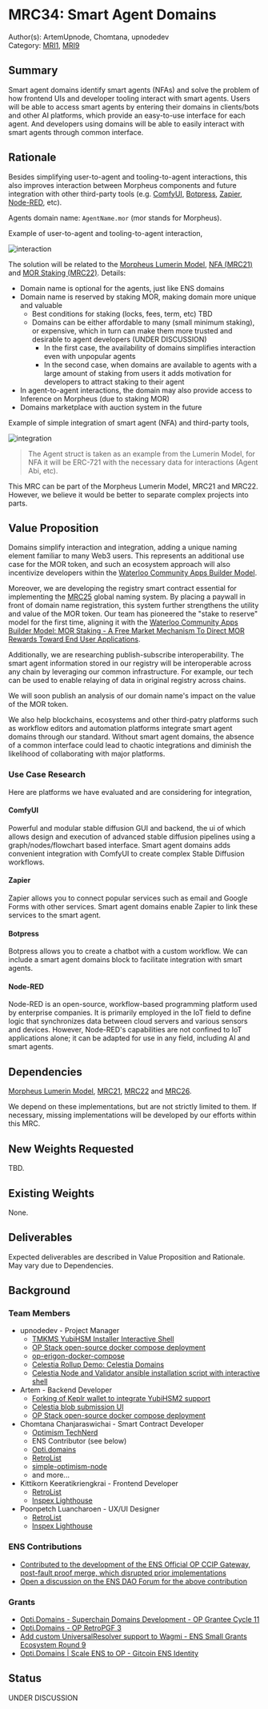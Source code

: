 # MRC34: Smart Agent Domains

Author(s): ArtemUpnode, Chomtana, upnodedev  
Category: [MRI1](https://github.com/MorpheusAIs/SmartContracts), [MRI9](https://github.com/MorpheusAIs/MRC/blob/main/IN%20PROGRESS/MRC08.md)

## Summary

Smart agent domains identify smart agents (NFAs) and solve the problem of how frontend UIs and developer tooling interact with smart agents. Users will be able to access smart agents by entering their domains in clients/bots and other AI platforms, which provide an easy-to-use interface for each agent. And developers using domains will be able to easily interact with smart agents through common interface.

## Rationale

Besides simplifying user-to-agent and tooling-to-agent interactions, this also improves interaction between Morpheus components and future integration with other third-party tools (e.g. [ComfyUI](https://github.com/comfyanonymous/ComfyUI), [Botpress](https://botpress.com/th), [Zapier](https://zapier.com), [Node-RED](https://nodered.org), etc).

Agents domain name: `AgentName.mor` (mor stands for Morpheus).

Example of user-to-agent and tooling-to-agent interaction,

![interaction](https://github.com/ArtemUpnode/MRC/assets/167774506/53e6c5b9-98ca-465d-81ed-811d5d637c34)

The solution will be related to the [Morpheus Lumerin Model](https://github.com/MorpheusAIs/Docs/blob/main/!KEYDOCS%20README%20FIRST!/Morpheus%20Lumerin%20Model.md), [NFA (MRC21)](https://github.com/MorpheusAIs/MRC/blob/main/IN%20PROGRESS/MRC21.md) and [MOR Staking (MRC22)](https://github.com/MorpheusAIs/MRC/blob/main/IN%20PROGRESS/MRC22.md). Details:

- Domain name is optional for the agents, just like ENS domains
- Domain name is reserved by staking MOR, making domain more unique and valuable
  - Best conditions for staking (locks, fees, term, etc) TBD
  - Domains can be either affordable to many (small minimum staking), or expensive, which in turn can make them more trusted and desirable to agent developers (UNDER DISCUSSION)
    - In the first case, the availability of domains simplifies interaction even with unpopular agents
    - In the second case, when domains are available to agents with a large amount of staking from users it adds motivation for developers to attract staking to their agent
- In agent-to-agent interactions, the domain may also provide access to Inference on Morpheus (due to staking MOR)
- Domains marketplace with auction system in the future

Example of simple integration of smart agent (NFA) and third-party tools,

![integration](https://github.com/ArtemUpnode/MRC/assets/167774506/a67aa20f-dca3-4f8e-961e-68c4cde5723e)

> The Agent struct is taken as an example from the Lumerin Model, for NFA it will be ERC-721 with the necessary data for interactions (Agent Abi, etc).

This MRC can be part of the Morpheus Lumerin Model, MRC21 and MRC22. However, we believe it would be better to separate complex projects into parts.

## Value Proposition

Domains simplify interaction and integration, adding a unique naming element familiar to many Web3 users. This represents an additional use case for the MOR token, and such an ecosystem approach will also incentivize developers within the [Waterloo Community Apps Builder Model](https://github.com/MorpheusAIs/MRC/blob/main/IN%20PROGRESS/MRC08.md).

Moreover, we are developing the registry smart contract essential for implementing the [MRC25](https://github.com/MorpheusAIs/MRC/blob/main/IN%20PROGRESS/MRC25.md) global naming system. By placing a paywall in front of domain name registration, this system further strengthens the utility and value of the MOR token. Our team has pioneered the "stake to reserve" model for the first time, aligning it with the [Waterloo Community Apps Builder Model: MOR Staking - A Free Market Mechanism To Direct MOR Rewards Toward End User Applications](https://github.com/MorpheusAIs/MRC/blob/main/IN%20PROGRESS/MRC08.md#1-mor-staking---a-free-market-mechanism-to-direct-mor-rewards-toward-end-user-applications).

Additionally, we are researching publish-subscribe interoperability. The smart agent information stored in our registry will be interoperable across any chain by leveraging our common infrastructure. For example, our tech can be used to enable relaying of data in original registry across chains.

We will soon publish an analysis of our domain name's impact on the value of the MOR token.

We also help blockchains, ecosystems and other third-patry platforms such as workflow editors and automation platforms integrate smart agent domains through our standard. Without smart agent domains, the absence of a common interface could lead to chaotic integrations and diminish the likelihood of collaborating with major platforms.

### Use Case Research

Here are platforms we have evaluated and are considering for integration,

#### ComfyUI

Powerful and modular stable diffusion GUI and backend, the ui of which allows design and execution of advanced stable diffusion pipelines using a graph/nodes/flowchart based interface. Smart agent domains adds convenient integration with ComfyUI to create complex Stable Diffusion workflows.

#### Zapier

Zapier allows you to connect popular services such as email and Google Forms with other services. Smart agent domains enable Zapier to link these services to the smart agent.

#### Botpress

Botpress allows you to create a chatbot with a custom workflow. We can include a smart agent domains block to facilitate integration with smart agents.

#### Node-RED

Node-RED is an open-source, workflow-based programming platform used by enterprise companies. It is primarily employed in the IoT field to define logic that synchronizes data between cloud servers and various sensors and devices. However, Node-RED's capabilities are not confined to IoT applications alone; it can be adapted for use in any field, including AI and smart agents.

## Dependencies

[Morpheus Lumerin Model](https://github.com/MorpheusAIs/Docs/blob/main/!KEYDOCS%20README%20FIRST!/Morpheus%20Lumerin%20Model.md), [MRC21](https://github.com/MorpheusAIs/MRC/blob/main/IN%20PROGRESS/MRC21.md), [MRC22](https://github.com/MorpheusAIs/MRC/blob/main/IN%20PROGRESS/MRC22.md) and [MRC26](https://github.com/MorpheusAIs/MRC/blob/main/MRC26.md).

We depend on these implementations, but are not strictly limited to them. If necessary, missing implementations will be developed by our efforts within this MRC.

## New Weights Requested

TBD.

## Existing Weights

None.

## Deliverables

Expected deliverables are described in Value Proposition and Rationale. May vary due to Dependencies.

## Background

### Team Members

- upnodedev - Project Manager
  - [TMKMS YubiHSM Installer Interactive Shell](https://github.com/upnodedev/tmkms-yubihsm-install-shell)
  - [OP Stack open-source docker compose deployment](https://github.com/upnodedev/opstack-compose)
  - [op-erigon-docker-compose](https://github.com/upnodedev/op-erigon-docker-compose)
  - [Celestia Rollup Demo: Celestia Domains](https://github.com/upnodedev/celestia-domains)
  - [Celestia Node and Validator ansible installation script with interactive shell](https://github.com/upnodedev/celestia-ansible)
- Artem - Backend Developer
  - [Forking of Keplr wallet to integrate YubiHSM2 support](https://github.com/quertc/keplr-wallet)
  - [Celestia blob submission UI](https://github.com/quertc/celestia-ui)
  - [OP Stack open-source docker compose deployment](https://github.com/upnodedev/opstack-compose)
- Chomtana Chanjaraswichai - Smart Contract Developer
  - [Optimism TechNerd](https://github.com/orgs/ethereum-optimism/projects/31/views/1?pane=issue&itemId=56338540)
  - ENS Contributor (see below)
  - [Opti.domains](https://opti.domains)
  - [RetroList](https://retrolist.app)
  - [simple-optimism-node](https://github.com/Chomtana/simple-optimism-node)
  - and more...
- Kittikorn Keeratikriengkrai - Frontend Developer
  - [RetroList](https://retrolist.app)
  - [Inspex Lighthouse](https://app.inspex.co/lighthouse)
- Poonpetch Luancharoen - UX/UI Designer
  - [RetroList](https://retrolist.app)
  - [Inspex Lighthouse](https://app.inspex.co/lighthouse)

### ENS Contributions

- [Contributed to the development of the ENS Official OP CCIP Gateway, post-fault proof merge, which disrupted prior implementations](https://github.com/ensdomains/evmgateway/pull/36)
- [Open a discussion on the ENS DAO Forum for the above contribution](https://discuss.ens.domains/t/op-fault-proof-upgrade-break-op-verifier-and-op-gateway-implementation-in-the-evm-gateway/18973)

### Grants

- [Opti.Domains - Superchain Domains Development - OP Grantee Cycle 11](https://gov.optimism.io/t/ready-gf-phase-1-proposal-opti-domains-interoperable-domain-name-for-the-op-stack/5510)
- [Opti.Domains - OP RetroPGF 3](https://retrolist.app/project/0x633cd3fb8c979e5a98b2fc44c86d0d2003bca6359600731fc0f6a0dd9c3e7981)
- [Add custom UniversalResolver support to Wagmi - ENS Small Grants Ecosystem Round 9](https://ensgrants.xyz/rounds/29/proposals/708)
- [Opti.Domains | Scale ENS to OP - Gitcoin ENS Identity](https://explorer.gitcoin.co/#/round/42161/24/32)

## Status

UNDER DISCUSSION
